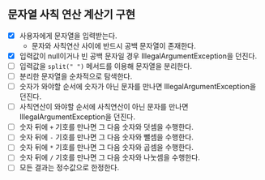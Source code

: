 ## 문자열 사칙 연산 계산기 구현
- [x] 사용자에게 문자열을 입력받는다.
  - 문자와 사칙연산 사이에 반드시 공백 문자열이 존재한다.
- [x] 입력값이 null이거나 빈 공백 문자일 경우 IllegalArgumentException을 던진다.
- [ ] 입력값을 `split(" ")` 메서드를 이용해 문자열을 분리한다.
- [ ] 분리한 문자열을 순차적으로 탐색한다.
- [ ] 숫자가 와야할 순서에 숫자가 아닌 문자를 만나면 IllegalArgumentException을 던진다.
- [ ] 사칙연산이 와야할 순서에 사칙연산이 아닌 문자를 만나면 IllegalArgumentException을 던진다.
- [ ] 숫자 뒤에 `+` 기호를 만나면 그 다음 숫자와 덧셈을 수행한다.
- [ ] 숫자 뒤에 `-` 기호를 만나면 그 다음 숫자와 뺄셈을 수행한다.
- [ ] 숫자 뒤에 `*` 기호를 만나면 그 다음 숫자와 곱셈을 수행한다.
- [ ] 숫자 뒤에 `/` 기호를 만나면 그 다음 숫자와 나눗셈을 수행한다.
- [ ] 모든 결과는 정수값으로 한정한다.
